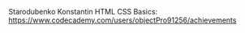 Starodubenko Konstantin
HTML CSS Basics: https://www.codecademy.com/users/objectPro91256/achievements
